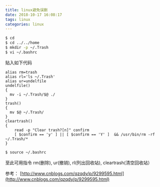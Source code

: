 ```yaml
---
title: linux避免误删
date: 2018-10-17 16:08:17
tags: linux
categories: linux
---
```


```bash
$ cd
$ cd ../../home
$ mkdir -p ~/.Trash
$ vi ~/.bashrc
```
<!-- more -->

贴入如下代码

```text
alias rm=trash        
alias rl='ls ~/.Trash'  
alias ur=undelfile  
undelfile()  
{  
  mv -i ~/.Trash/$@ ./  
}  
trash()  
{  
  mv $@ ~/.Trash/  
}
cleartrash()  
{  
    read -p "Clear trash?[n]" confirm  
    [ $confirm == 'y' ] || [ $confirm == 'Y' ]  && /usr/bin/rm -rf ~/.Trash/*  
}
```

```bash
$ source ~/.bashrc
```
至此可用指令 rm(删除), ur(撤销), rl(列出回收站), cleartrash(清空回收站）

参考： [http://www.cnblogs.com/qzqdy/p/9299595.html](http://www.cnblogs.com/qzqdy/p/9299595.html)


